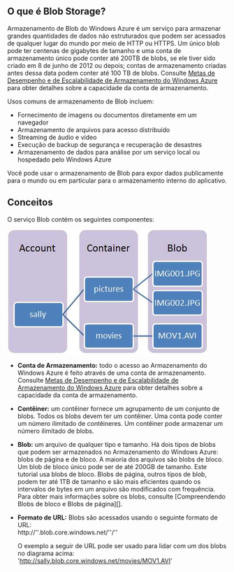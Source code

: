 ## <a name="what-is"> </a>O que é Blob Storage?

Armazenamento de Blob do Windows Azure é um serviço para armazenar grandes quantidades de dados não estruturados que podem ser acessados de qualquer lugar do mundo por meio de HTTP ou HTTPS. Um único blob pode ter centenas de gigabytes de tamanho e uma conta de armazenamento único pode conter até 200TB de blobs, se ele tiver sido criado em 8 de junho de 2012 ou depois; contas de armazenamento criadas antes dessa data podem conter até 100 TB de blobs. Consulte [Metas de Desempenho e de Escalabilidade de Armazenamento do Windows Azure](http://msdn.microsoft.com/pt-br/library/dn249410.aspx) para obter detalhes sobre a capacidade da conta de armazenamento.

Usos comuns de armazenamento de Blob incluem:

-   Fornecimento de imagens ou documentos diretamente em um navegador
-   Armazenamento de arquivos para acesso distribuído
-   Streaming de áudio e vídeo
-   Execução de backup de segurança e recuperação de desastres
-   Armazenamento de dados para análise por um serviço local ou hospedado pelo Windows Azure

Você pode usar o armazenamento de Blob para expor dados publicamente para o mundo ou em particular para o armazenamento interno do aplicativo.

## <a name="concepts"> </a>Conceitos

O serviço Blob contém os seguintes componentes:

![Blob1][Blob1]

-   **Conta de Armazenamento:** todo o acesso ao Armazenamento do Windows Azure é feito através de uma conta de armazenamento. Consulte [Metas de Desempenho e de Escalabilidade de Armazenamento do Windows Azure](http://msdn.microsoft.com/pt-br/library/dn249410.aspx) para obter detalhes sobre a capacidade da conta de armazenamento.

-   **Contêiner:** um contêiner fornece um agrupamento de um conjunto de blobs.
    Todos os blobs devem ter um contêiner. Uma conta pode conter um número ilimitado de contêineres. Um contêiner pode armazenar um número ilimitado de blobs.

-   **Blob:** um arquivo de qualquer tipo e tamanho. Há dois tipos de blobs que podem ser armazenados no Armazenamento do Windows Azure: blobs de página e de bloco.
    A maioria dos arquivos são blobs de bloco. Um blob de bloco único pode ser de até 200GB de tamanho. Este tutorial usa blobs de bloco. Blobs de página, outros tipos de blob, podem ter até 1TB de tamanho e são mais eficientes quando os intervalos de bytes em um arquivo são modificados com frequência. Para obter mais informações sobre os blobs, consulte [Compreendendo Blobs de bloco e Blobs de página][].

-   **Formato de URL:** Blobs são acessados usando o seguinte formato de URL:   
    http://'<storage
    account>'.blob.core.windows.net/'<container>'/'<blob>' 

     O exemplo a seguir de URL pode ser usado para lidar com um dos blobs no diagrama acima: 
     'http://sally.blob.core.windows.net/movies/MOV1.AVI'


  [Noções básicas sobre Blobs de Bloco e Blobs de Página]: http://msdn.microsoft.com/pt-br/library/windowsazure/ee691964.aspx
[Blob1]: ./media/howto-blob-storage/blob1.jpg

